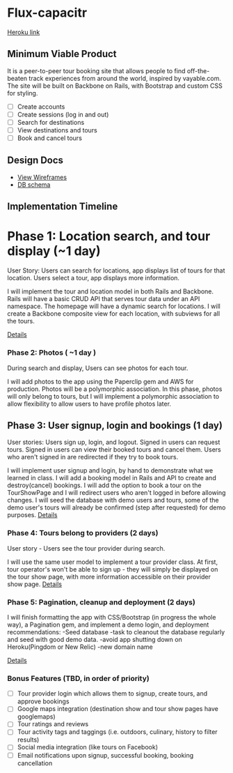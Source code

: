 # Flux-capacitr

[Heroku link][heroku]

[heroku]: http://travellama.herokuapp.com

## Minimum Viable Product
It is a peer-to-peer tour booking site that allows people to find off-the-beaten track
experiences from around the world, inspired by vayable.com. The site will be built on
Backbone on Rails, with Bootstrap and custom CSS for styling.

<!-- This is a Markdown checklist. Use it to keep track of your progress! -->

- [ ] Create accounts
- [ ] Create sessions (log in and out)
- [ ] Search for destinations
- [ ] View destinations and tours
- [ ] Book and cancel tours

## Design Docs
* [View Wireframes][views]
* [DB schema][schema]

[views]: ./docs/views.md
[schema]: ./docs/schema.md

## Implementation Timeline

# Phase 1: Location search, and tour display (~1 day)
User Story:
Users can search for locations, app displays list of tours for that location.
Users select a tour, app displays more information.

I will implement the tour and location model in both Rails and Backbone. Rails will have a basic
CRUD API that serves tour data under an API namespace.
The homepage will have a dynamic search for locations.
I will create a Backbone composite view for each location, with subviews for all the tours.

[Details][phase-one]

### Phase 2: Photos ( ~1 day )
During search and display, Users can see photos for each tour.

I will add photos to the app using the Paperclip gem and AWS for production. Photos will
be a polymorphic association. In this phase, photos will only belong to
tours, but I will implement a polymorphic association to allow flexibility
to allow users to have profile photos later.

## Phase 3: User signup, login and bookings (1 day)
User stories:
Users sign up, login, and logout.
Signed in users can request tours.
Signed in users can view their booked tours and cancel them.
Users who aren't signed in are redirected if they try to book tours.

I will implement user signup and login, by hand to demonstrate what
we learned in class.
I will add a booking model in Rails and API to create and destroy(cancel) bookings.
I will add the option to book a tour on the TourShowPage and
I will redirect users who aren't logged in before allowing changes.
I will seed the database with demo users and tours, some of the demo user's tours will
already be confirmed (step after requested) for demo purposes.
[Details][phase-three]

### Phase 4: Tours belong to providers (2 days)
User story - Users see the tour provider during search.

I will use the same user model to implement a tour provider class.
At first, tour operator's won't be able
to sign up - they will simply be displayed on the tour show page, with more information
accessible on their provider show page.
[Details][phase-five]

### Phase 5: Pagination, cleanup and deployment (2 days)
I will finish formatting the app with CSS/Bootstrap (in progress the whole way), a Pagination
gem, and implement a demo login, and deployment recommendations:
 -Seed database
-task to cleanout the database regularly and seed with good demo data.
-avoid app shutting down on Heroku(Pingdom or New Relic)
-new domain name

 [Details][phase-four]

### Bonus Features (TBD, in order of priority)
- [ ] Tour provider login which allows them to signup, create tours, and approve bookings
- [ ] Google maps integration (destination show and tour show pages have googlemaps)
- [ ] Tour ratings and reviews
- [ ] Tour activity tags and taggings (i.e. outdoors, culinary, history to filter results)
- [ ] Social media integration (like tours on Facebook)
- [ ] Email notifications upon signup, successful booking, booking cancellation

[phase-one]: ./docs/phases/phase1.md
[phase-two]: ./docs/phases/phase2.md
[phase-three]: ./docs/phases/phase3.md
[phase-four]: ./docs/phases/phase4.md
[phase-five]: ./docs/phases/phase5.md
